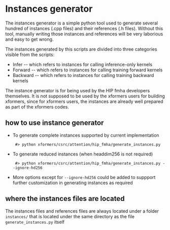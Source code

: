 
# Instances generator

  The instances generator is a simple python tool used to generate several hundred of instances (.cpp files) and their references (.h files).
  Without this tool, manually writing those instances and references will be very laborious and easy to get wrong.

  The instances generated by this scripts are divided into three categories visible from the scripts:
   * Infer -- which refers to instances for calling inference-only kernels
   * Forward -- which refers to instances for calling training forward kernels
   * Backward -- which refers to instances for calling training backward kernels

  The instance generator is for being used by the HIP fmha developers themselves. It is not supposed to be used by the xformers users for
  building xformers, since for xformers users, the instances are already well prepared as part of the xformers codes.

## how to use instance generator

   * To generate complete instances supported by current implementation

     ```
      #> python xformers/csrc/attention/hip_fmha/generate_instances.py
     ```
   * To generate reduced instances (when headdim256 is not required)

     ```
      #> python xformers/csrc/attention/hip_fmha/generate_instances.py --ignore-hd256
     ```
   * More options except for `--ignore-hd256` could be added to suppport further customization in generating instances as required

## where the instances files are located
   The instances files and references files are always located under a folder `instances/` that is located under the same directory
   as the file `generate_instances.py` itself
